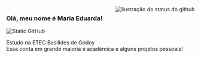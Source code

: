 <!--
**SouzaDuda/SouzaDuda** is a ✨ _special_ ✨ repository because its `README.md` (this file) appears on your GitHub profile.
-->

<img align='right' src="https://github-readme-stats.vercel.app/api?username=SouzaDuda&show_icons=true&title_color=783c00&text_color=af552e&icon_color=783c00&bg_color=f8efd4&cache_seconds=2300" alt="ilustração do status do github">

### Olá, meu nome é Maria Eduarda!

<img src="https://img.shields.io/static/v1?label=Overview&message=DUDA&color=f8efd4&style=for-the-badge&logo=GitHub" alt="Static GitHub">

<p>Estudo na ETEC Basilides de Godoy<br/> Essa conta em grande maioria é acadêmica e alguns projetos pessoais!</p>

